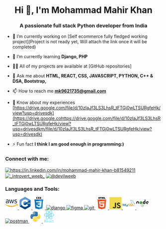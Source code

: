 <h1 align="center">Hi 👋, I'm Mohammad Mahir Khan</h1>
<h3 align="center">A passionate full stack Python developer from India</h3>

- 🔭 I’m currently working on [Self ecommerce fully fledged working project](Project is not ready yet, Will attach the link once it will be completed)

- 🌱 I’m currently learning **Django, PHP**

- 👨‍💻 All of my projects are available at [GitHub repositories]

- 💬 Ask me about **HTML, REACT, CSS, JAVASCRIPT, PYTHON, C++ & DSA, Bootstrap,**

- 📫 How to reach me **mk9621735@gmail.com**

- 📄 Know about my experiences [https://drive.google.com/file/d/10zIaJf3LS3LhsR_tFTGj0wLTSURgfeHk/view?usp=drivesdk](https://drive.google.cohttps://drive.google.com/file/d/10zIaJf3LS3LhsR_tFTGj0wLTSURgfeHk/view?usp=drivesdkm/file/d/10zIaJf3LS3LhsR_tFTGj0wLTSURgfeHk/view?usp=drivesdk)

- ⚡ Fun fact **I think I am good enough in programming:)**

<h3 align="left">Connect with me:</h3>
<p align="left">
<a href="https://in.linkedin.com/in/mohammad-mahir-khan-b81549211" target="blank"><img align="center" src="https://raw.githubusercontent.com/rahuldkjain/github-profile-readme-generator/master/src/images/icons/Social/linked-in-alt.svg" alt="https://in.linkedin.com/in/mohammad-mahir-khan-b81549211" height="30" width="40" /></a>
<a href="https://instagram.com/_introvert_weeb_" target="blank"><img align="center" src="https://raw.githubusercontent.com/rahuldkjain/github-profile-readme-generator/master/src/images/icons/Social/instagram.svg" alt="_introvert_weeb_" height="30" width="40" /></a>
<a href="https://discord.gg/@devilweeb" target="blank"><img align="center" src="https://raw.githubusercontent.com/rahuldkjain/github-profile-readme-generator/master/src/images/icons/Social/discord.svg" alt="@devilweeb" height="30" width="40" /></a>
</p>

<h3 align="left">Languages and Tools:</h3>
<p align="left"> <a href="https://aws.amazon.com" target="_blank" rel="noreferrer"> <img src="https://raw.githubusercontent.com/devicons/devicon/master/icons/amazonwebservices/amazonwebservices-original-wordmark.svg" alt="aws" width="40" height="40"/> </a> <a href="https://www.w3schools.com/cpp/" target="_blank" rel="noreferrer"> <img src="https://raw.githubusercontent.com/devicons/devicon/master/icons/cplusplus/cplusplus-original.svg" alt="cplusplus" width="40" height="40"/> </a> <a href="https://www.w3schools.com/css/" target="_blank" rel="noreferrer"> <img src="https://raw.githubusercontent.com/devicons/devicon/master/icons/css3/css3-original-wordmark.svg" alt="css3" width="40" height="40"/> </a> <a href="https://www.djangoproject.com/" target="_blank" rel="noreferrer"> <img src="https://cdn.worldvectorlogo.com/logos/django.svg" alt="django" width="40" height="40"/> </a> <a href="https://www.figma.com/" target="_blank" rel="noreferrer"> <img src="https://www.vectorlogo.zone/logos/figma/figma-icon.svg" alt="figma" width="40" height="40"/> </a> <a href="https://git-scm.com/" target="_blank" rel="noreferrer"> <img src="https://www.vectorlogo.zone/logos/git-scm/git-scm-icon.svg" alt="git" width="40" height="40"/> </a> <a href="https://www.w3.org/html/" target="_blank" rel="noreferrer"> <img src="https://raw.githubusercontent.com/devicons/devicon/master/icons/html5/html5-original-wordmark.svg" alt="html5" width="40" height="40"/> </a> <a href="https://developer.mozilla.org/en-US/docs/Web/JavaScript" target="_blank" rel="noreferrer"> <img src="https://raw.githubusercontent.com/devicons/devicon/master/icons/javascript/javascript-original.svg" alt="javascript" width="40" height="40"/> </a> <a href="https://www.mysql.com/" target="_blank" rel="noreferrer"> <img src="https://raw.githubusercontent.com/devicons/devicon/master/icons/mysql/mysql-original-wordmark.svg" alt="mysql" width="40" height="40"/> </a> <a href="https://nodejs.org" target="_blank" rel="noreferrer"> <img src="https://raw.githubusercontent.com/devicons/devicon/master/icons/nodejs/nodejs-original-wordmark.svg" alt="nodejs" width="40" height="40"/> </a> <a href="https://postman.com" target="_blank" rel="noreferrer"> <img src="https://www.vectorlogo.zone/logos/getpostman/getpostman-icon.svg" alt="postman" width="40" height="40"/> </a> <a href="https://www.python.org" target="_blank" rel="noreferrer"> <img src="https://raw.githubusercontent.com/devicons/devicon/master/icons/python/python-original.svg" alt="python" width="40" height="40"/> </a> <a href="https://reactjs.org/" target="_blank" rel="noreferrer"> <img src="https://raw.githubusercontent.com/devicons/devicon/master/icons/react/react-original-wordmark.svg" alt="react" width="40" height="40"/> </a> </p>
